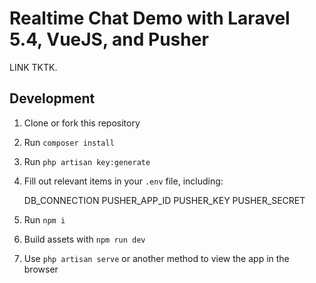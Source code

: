 # Realtime Chat Demo with Laravel 5.4, VueJS, and Pusher

LINK TKTK.

## Development

1. Clone or fork this repository
1. Run `composer install`
1. Run `php artisan key:generate`
1. Fill out relevant items in your `.env` file, including:

    DB_CONNECTION
    PUSHER_APP_ID
    PUSHER_KEY
    PUSHER_SECRET

1. Run `npm i`
1. Build assets with `npm run dev`
1. Use `php artisan serve` or another method to view the app in the browser
